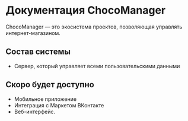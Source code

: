 # Документация ChocoManager

ChocoManager — это экосистема проектов, позволяющая управлять интернет-магазином.

## Состав системы

- Сервер, который управляет всеми пользовательскими данными

## Скоро будет доступно

- Мобильное приложение
- Интеграция с Маркетом ВКонтакте
- Веб-интерфейс.